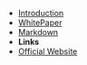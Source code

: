 - [Introduction](/ "BitShares - Introduction")
- [WhitePaper](whitepaper "BitShares - Whitepaper")
- [Markdown](markdown "BitShares - markdown")
- **Links**
- [Official Website](https://bitshares.github.io)
